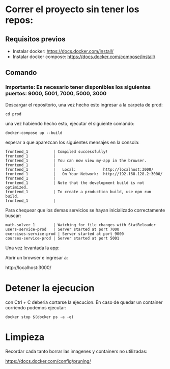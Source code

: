 # Correr el proyecto sin tener los repos:

## Requisitos previos

- Instalar docker: https://docs.docker.com/install/
- Instalar docker compose: https://docs.docker.com/compose/install/

## Comando

### Importante: Es necesario tener disponibles los siguientes puertos: 9000, 5001, 7000, 5000, 3000

Descargar el repositorio, una vez hecho esto ingresar a la carpeta de prod:

```cd prod```

una vez habiendo hecho esto, ejecutar el siguiente comando:

```docker-compose up --build```

esperar a que aparezcan los siguientes mensajes en la consola:

```
frontend_1           | Compiled successfully!
frontend_1           | 
frontend_1           | You can now view my-app in the browser.
frontend_1           | 
frontend_1           |   Local:            http://localhost:3000/
frontend_1           |   On Your Network:  http://192.168.128.2:3000/
frontend_1           | 
frontend_1           | Note that the development build is not optimized.
frontend_1           | To create a production build, use npm run build.
frontend_1           | 
```

Para chequear que los demas servicios se hayan inicializado correctamente buscar:
```
math-solver_1        | Watching for file changes with StatReloader
users-service-prod   | Server started at port 7000
exercises-service-prod | Server started at port 9000
courses-service-prod | Server started at port 5001
```

Una vez levantada la app:

Abrir un browser e ingresar a:

http://localhost:3000/

# Detener la ejecucion

con Ctrl + C deberia cortarse la ejecucion. En caso de quedar un container corriendo podemos ejecutar:

```
docker stop $(docker ps -a -q)
```

# Limpieza

Recordar cada tanto borrar las imagenes y containers no utilizadas:

https://docs.docker.com/config/pruning/
